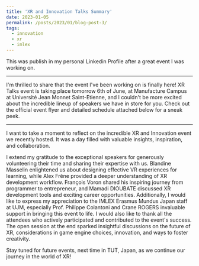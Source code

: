 ```yaml
---
title: 'XR and Innovation Talks Summary'
date: 2023-01-05
permalink: /posts/2023/01/blog-post-3/
tags:
  - innovation
  - xr
  - imlex
---
```


This was publish in my personal Linkedin Profile after a great event I was working on. 

---
I'm thrilled to share that the event I've been working on is finally here! XR Talks event is taking place tomorrow 6th of June, at Manufacture Campus at Université Jean Monnet Saint-Etienne, and I couldn't be more excited about the incredible lineup of speakers we have in store for you. Check out the official event flyer and detailed schedule attached below for a sneak peek. 

---

I want to take a moment to reflect on the incredible XR and Innovation event we recently hosted. It was a day filled with valuable insights, inspiration, and collaboration.

I extend my gratitude to the exceptional speakers for generously volunteering their time and sharing their expertise with us.
Blandine Masselin enlightened us about designing effective VR experiences for learning, while Alex Frêne provided a deeper understanding of XR development workflow. François Voron shared his inspiring journey from programmer to entrepreneur, and Mamadi DIOUBATE discussed XR development tools and exciting career opportunities.
Additionally, I would like to express my appreciation to the IMLEX Erasmus Mundus Japan staff at UJM, especially Prof. Philippe Colantoni and Crane ROGERS invaluable support in bringing this event to life.
I would also like to thank all the attendees who actively participated and contributed to the event's success. The open session at the end sparked insightful discussions on the future of XR, considerations in game engine choices, innovation, and ways to foster creativity.

Stay tuned for future events, next time in TUT, Japan, as we continue our journey in the world of XR!
